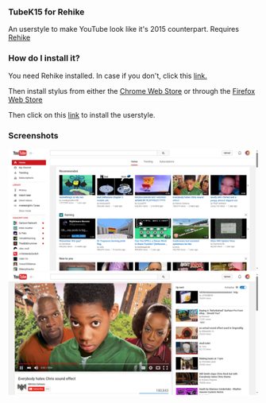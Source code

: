 ### **TubeK15 for Rehike**
An userstyle to make YouTube look like it's 2015 counterpart. Requires [Rehike](https://github.com/Rehike/Rehike)
### **How do I install it?**

You need Rehike installed. In case if you don't, click this [link.](https://github.com/Rehike/Rehike)

Then install stylus from either the [Chrome Web Store](https://chrome.google.com/webstore/detail/stylus/clngdbkpkpeebahjckkjfobafhncgmne) or through the [Firefox Web Store](https://addons.mozilla.org/en-US/firefox/addon/styl-us/)

Then click on this [link](https://github.com/KetaMnight/TubeK15-for-Rehike/raw/main/TubeK15.user.css) to install the userstyle.

### **Screenshots**
![image](https://github.com/KetaMnight/TubeK15-for-Rehike/blob/main/screenshot1.png?raw=true)
![image](https://github.com/KetaMnight/TubeK15-for-Rehike/blob/main/screenshot2.png?raw=true)

